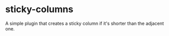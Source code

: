 # sticky-columns
A simple plugin that creates a sticky column if it's shorter than the adjacent one.
